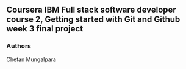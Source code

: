 ## Coursera IBM Full stack software developer course 2, Getting started with Git and Github week 3 final project

### Authors
Chetan Mungalpara
